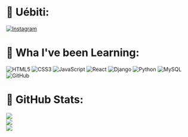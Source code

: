 # 🐸 Uébiti:
[![Instagram](https://img.shields.io/badge/Instagram-%2328a745.svg?logo=Instagram&logoColor=white)](https://instagram.com/ryanwith.i) 
# 🐸 Wha I've been Learning:
![HTML5](https://img.shields.io/badge/html5-%2328a745.svg?style=for-the-badge&logo=html5&logoColor=white) ![CSS3](https://img.shields.io/badge/css3-%2328a745.svg?style=for-the-badge&logo=css3&logoColor=white) ![JavaScript](https://img.shields.io/badge/javascript-%2328a745.svg?style=for-the-badge&logo=javascript&logoColor=white)  ![React](https://img.shields.io/badge/react-%2328a745.svg?style=for-the-badge&logo=react&logoColor=white) ![Django](https://img.shields.io/badge/django-%2328a745.svg?style=for-the-badge&logo=django&logoColor=white) ![Python](https://img.shields.io/badge/python-%2328a745?style=for-the-badge&logo=python&logoColor=white) ![MySQL](https://img.shields.io/badge/mysql-%2328a745.svg?style=for-the-badge&logo=mysql&logoColor=white) ![GitHub](https://img.shields.io/badge/github-%2328a745.svg?style=for-the-badge&logo=github&logoColor=white)
# 🐸 GitHub Stats:
![](https://github-readme-stats.vercel.app/api?username=RianAguiar&theme=shadow_green&hide_border=true&include_all_commits=false&count_private=false)<br/>
![](https://nirzak-streak-stats.vercel.app/?user=RianAguiar&theme=shadow_green&hide_border=true)<br/>
![](https://github-readme-stats.vercel.app/api/top-langs/?username=RianAguiar&theme=shadow_green&hide_border=true&include_all_commits=false&count_private=false&layout=compact)
